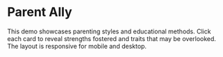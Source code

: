 # Parent Ally

This demo showcases parenting styles and educational methods. Click each card to reveal strengths fostered and traits that may be overlooked. The layout is responsive for mobile and desktop.
